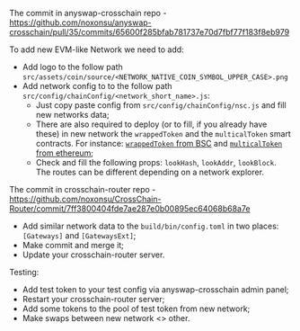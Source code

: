 The commit in anyswap-crosschain repo - https://github.com/noxonsu/anyswap-crosschain/pull/35/commits/65600f285bfab781737e70d7fbf77f183f8eb979

To add new EVM-like Network we need to add: 
- Add logo to the follow path `src/assets/coin/source/<NETWORK_NATIVE_COIN_SYMBOL_UPPER_CASE>.png`
- Add network config to to the follow path `src/config/chainConfig/<network_short_name>.js`:
    - Just copy paste config from `src/config/chainConfig/nsc.js` and fill new networks data;
    - There are also required to deploy (or to fill, if you already have these) in new network the `wrappedToken` and the `multicalToken` smart contracts. For instance: [`wrappedToken` from BSC](https://bscscan.com/address/0xbb4CdB9CBd36B01bD1cBaEBF2De08d9173bc095c#code) and [`multicalToken` from ethereum](https://etherscan.io/address/0x5BA1e12693Dc8F9c48aAD8770482f4739bEeD696#code);
    - Check and fill the following props: `lookHash`, `lookAddr`, `lookBlock`. The routes can be different depending on a network explorer.

The commit in crosschain-router repo - https://github.com/noxonsu/CrossChain-Router/commit/7ff3800404fde7ae287e0b00895ec64068b68a7e

- Add similar network data to the `build/bin/config.toml` in two places: `[Gateways]` and `[GatewaysExt]`;
- Make commit and merge it;
- Update your crosschain-router server.

Testing:
- Add test token to your test config via anyswap-crosschain admin panel;
- Restart your crosschain-router server;
- Add some tokens to the pool of test token from new network;
- Make swaps between new network <> other.
